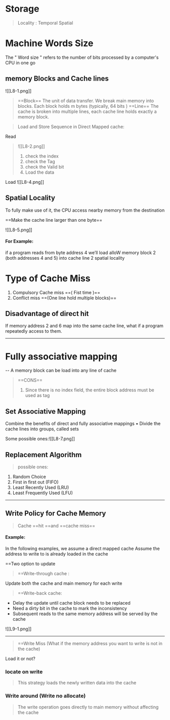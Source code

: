 
# Storage 

>Locality : 
>Temporal
>Spatial 
>


# Machine Words Size 
The " Word size " refers to the number of bits
processed by a computer's CPU in one go


## memory Blocks and Cache lines 

![[L8-1.png]]

>==Block==
	The unit of data transfer. We break main memory into blocks. Each block holds m bytes (typically, 64 bits ) 
==Line==
	The cache is broken into multiple lines, each cache line holds exactly a memory block.


>Load and Store Sequence in Direct Mapped cache:

Read
>![[L8-2.png]] 
>1. check the index
>2. check the Tag
>3. check the Valid bit
>4.  Load the data 



Load 
![[L8-4.png]]

## Spatial Locality 

To fully make use of it, the CPU access nearby memory from the destination 

==Make the cache line larger than one byte==

![[L8-5.png]]

#### For Example:  
if a program reads from byte address 4 we’ll load alloW memory block 2 (both addresses 4 and 5) into cache line 2 spatial locality
# Type of Cache Miss

1. Compulsory Cache miss ==( Fist time )==
2. Conflict miss ==(One line hold multiple blocks)==


## Disadvantage of direct hit 

If memory address 2 and 6 map into the same cache line, what if a program repeatedly access to them.


---

# Fully associative mapping 

-- A memory block can be load into any line of cache 

>==CONS==
>	1. Since there is no index field, the entire block address must be used as tag 



## Set Associative Mapping
Combine the benefits of direct and fully associative mappings
• Divide the cache lines into groups, called sets 

Some possible ones:![[L8-7.png]]
## Replacement Algorithm

>possible ones:

1.  Random Choice 
2.  First in first out (FIFO)
3. Least Recently Used (LRU)
4. Least Frequently Used (LFU)

---
## Write Policy for Cache Memory 

>Cache ==hit ==and ==cache miss== 

#### Example:
In the following examples, we assume a direct mapped cache
Assume the address to write to is already loaded in the cache

==Two option to update 

>==Write-through cache :

Update both the cache and main memory for each write

>==Write-back cache:  

* Delay the update until cache block needs to be replaced 
* Need a dirty bit in the cache to mark the inconsistency
* Subsequent reads to the same memory address will be served by the
cache

![[L9-1.png]]

---

>==Write Miss  (What if the memory address you want to write is not in the cache)

Load it or not? 

### locate on write 

 >This strategy loads the newly written data into the cache



### Write around (Write no allocate)

>	The write operation goes directly to main memory without affecting the cache

